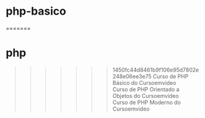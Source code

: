 # php-basico

=======
# php
>>>>>>> 1450fc44d8461b9f106e95d7802e248e06ee3e75
 Curso de PHP Básico do Cursoemvideo <br>
 Curso de PHP Orientado a Objetos do Cursoemvideo <br>
 Curso de PHP Moderno do Cursoemvideo <br>
